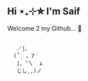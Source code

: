 ## Hi ⋆₊⊹✮ I'm Saif 
Welcome 2 my Github... 🤍
<pre><code>
   ／|、     
  (˚ˎ 。7  
   |、˜〵  𐕣       
   じしˍ,)ノ
</code></pre>

